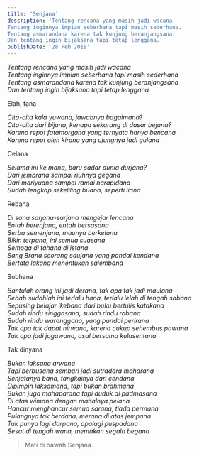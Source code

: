 ```yaml
---
title: 'Senjana'
description: 'Tentang rencana yang masih jadi wacana.
Tentang inginnya impian seberhana tapi masih sederhana.
Tentang asmarandana karena tak kunjung beranjangsana.
Dan tentang ingin bijaksana tapi tetap lenggana.'
publishDate: '28 Feb 2018'
---
```


_Tentang rencana yang masih jadi wacana  
Tentang inginnya impian seberhana tapi masih sederhana  
Tentang asmarandana karena tak kunjung beranjangsana  
Dan tentang ingin bijaksana tapi tetap lenggana_

Elah, fana

_Cita-cita kala yuwana, jawabnya bagaimana?  
Cita-cita dari bijana, kenapa sekarang di dasar bejana?  
Karena repot fatamorgana yang ternyata hanya bencana  
Karena repot oleh kirana yang ujungnya jadi gulana_

Celana

_Selama ini ke mana, baru sadar dunia durjana?  
Dari jembrana sampai riuhnya gegana  
Dari mariyuana sampai ramai narapidana  
Sudah lengkap sekeliling buana, seperti liana_

Rebana

_Di sana sarjana-sarjana mengejar lencana  
Entah berenjana, entah bersasana  
Serba semenjana, maunya berkelana  
Bikin terpana, ini semua suasana  
Semoga di tahana di istana  
Sang Brana seorang saujana yang pandai kendana  
Bertata lakana menentukan salembana_

Subhana

_Bantulah orang ini jadi derana, tak apa tak jadi maulana  
Sebab sudahlah ini terlalu hana, terlalu lelah di tengah sabana  
Sepusing belajar ikebana dari buku bertulis katakana  
Sudah rindu singgasana, sudah rindu rabana  
Sudah rindu waranggana, yang pandai perirana  
Tak apa tak dapat nirwana, karena cukup sehembus pawana  
Tak apa jadi jagawana, asal bersama kulasentana_

Tak dinyana

_Bukan laksana arwana  
Tapi berbusana sembari jadi sutradara maharana  
Senjatanya bana, tangkainya dari cendana  
Dipimpin laksamana, tapi bukan brahmana  
Bukan juga mahaparana tapi duduk di padmasana  
Di atas wimana dengan mahalnya pelana  
Hancur menghancur semua sarana, tiada permana  
Pulangnya tak berdana, merana di atas jempana  
Tak punya lagi darpana, apalagi puspadana  
Sesat di tengah wana, memakan segala begana_

> Mati di bawah Senjana.